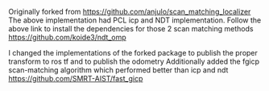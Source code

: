 Originally forked from https://github.com/anjulo/scan_matching_localizer
The above implementation had PCL icp and NDT implementation. Follow the above link to install the dependencies for those 2 scan matching methods
https://github.com/koide3/ndt_omp

I changed the implementations of the forked package to publish the proper transform to ros tf and to publish the odometry
Additionally added the fgicp scan-matching algorithm which performed better than icp and ndt
https://github.com/SMRT-AIST/fast_gicp
